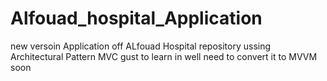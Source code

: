 # Alfouad_hospital_Application
new versoin Application off ALfouad Hospital repository 
ussing Architectural Pattern MVC gust to learn
in well need to convert it to MVVM soon
